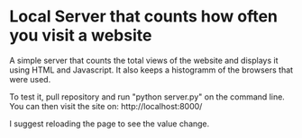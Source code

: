 # Local Server that counts how often you visit a website

A simple server that counts the total views of the website and displays it using HTML and Javascript. It also keeps a histogramm of the browsers that were used.

To test it, pull repository and run "python server.py" on the command line. You can then visit the site on: http://localhost:8000/

I suggest reloading the page to see the value change.
